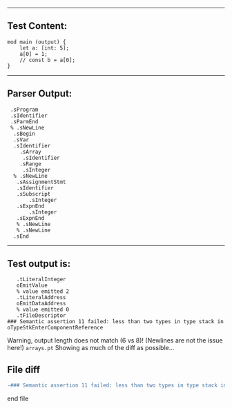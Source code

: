 

-------------------------


Test Content: 
-------------------------
```
mod main (output) { 
    let a: [int: 5];
    a[0] = 1;
    // const b = a[0];
}
```
------------------------


Parser Output: 
-------------------------
```
 .sProgram
 .sIdentifier
 .sParmEnd
 % .sNewLine
  .sBegin
  .sVar
  .sIdentifier
    .sArray
     .sIdentifier
    .sRange
     .sInteger
  % .sNewLine
   .sAssignmentStmt
   .sIdentifier
   .sSubscript
       .sInteger
   .sExpnEnd
       .sInteger
   .sExpnEnd
   % .sNewLine
   % .sNewLine
  .sEnd

```
------------------------

Test output is: 
-------------------------
```
   .tLiteralInteger
   oEmitValue
   % value emitted 2
   .tLiteralAddress
   oEmitDataAddress
   % value emitted 0
   .tFileDescriptor
### Semantic assertion 11 failed: less than two types in type stack in oTypeStkEnterComponentReference

```


Warning, output length does not match (6 vs 8)!  (Newlines are not the issue here!) `arrays.pt`
Showing as much of the diff as possible...

File diff
-------------------------
```diff
-### Semantic assertion 11 failed: less than two types in type stack in oTypeStkEnterComponentReference !== .tTrapBegin on line 5 of arrays.pt

```
end file
